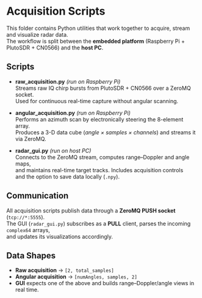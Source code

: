 # Acquisition Scripts

This folder contains Python utilities that work together to acquire, stream and visualize radar data.  
The workflow is split between the **embedded platform** (Raspberry Pi + PlutoSDR + CN0566) and the **host PC**.

## Scripts

- **raw_acquisition.py** *(run on Raspberry Pi)*  
  Streams raw IQ chirp bursts from PlutoSDR + CN0566 over a ZeroMQ socket.  
  Used for continuous real-time capture without angular scanning.

- **angular_acquisition.py** *(run on Raspberry Pi)*  
  Performs an azimuth scan by electronically steering the 8-element array.  
  Produces a 3-D data cube (*angle × samples × channels*) and streams it via ZeroMQ.

- **radar_gui.py** *(run on host PC)*  
  Connects to the ZeroMQ stream, computes range–Doppler and angle maps,  
  and maintains real-time target tracks. Includes acquisition controls  
  and the option to save data locally (`.npy`).

## Communication

All acquisition scripts publish data through a **ZeroMQ PUSH socket** (`tcp://*:5555`).  
The GUI (`radar_gui.py`) subscribes as a **PULL** client, parses the incoming `complex64` arrays,  
and updates its visualizations accordingly.

## Data Shapes

- **Raw acquisition** → `[2, total_samples]`  
- **Angular acquisition** → `[numAngles, samples, 2]`  
- **GUI** expects one of the above and builds range–Doppler/angle views in real time.
